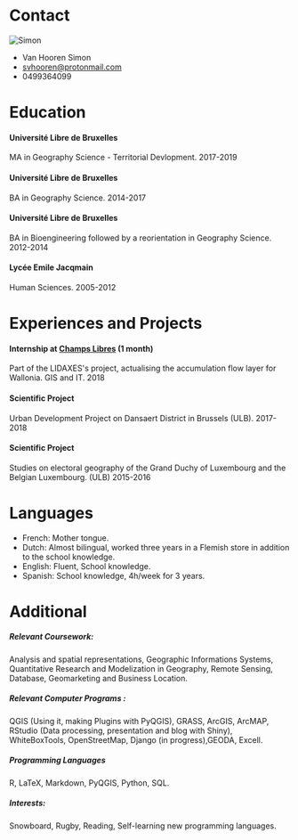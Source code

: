 # Contact

![Simon](https://github.com/svhooren/CV_2019_Public/blob/master/Photocv.PNG)


* Van Hooren Simon
* svhooren@protonmail.com
* 0499364099

# Education

#### Université Libre de Bruxelles 
MA in Geography Science - Territorial Devlopment.                                                                    2017-2019
#### Université Libre de Bruxelles 
BA in Geography Science.                                                                                             2014-2017
#### Université Libre de Bruxelles
BA in Bioengineering followed by a reorientation in Geography Science.                                               2012-2014
#### Lycée Emile Jacqmain
Human Sciences.                                                                                                      2005-2012

# Experiences and Projects

#### Internship at [Champs Libres](https://www.champs-libres.coop) (1 month)
Part of the LIDAXES's project, actualising the accumulation flow layer for Wallonia. GIS and IT.                     2018
#### Scientific Project
Urban Development Project on Dansaert District in Brussels (ULB).                                                    2017-2018
#### Scientific Project
Studies on electoral geography of the Grand Duchy of Luxembourg and the Belgian Luxembourg. (ULB)                    2015-2016

# Languages

* French: Mother tongue.
* Dutch: Almost bilingual, worked three years in a Flemish store in addition to the school knowledge.
* English: Fluent, School knowledge.
* Spanish: School knowledge, 4h/week for 3 years.

# Additional

##### Relevant Coursework: 
Analysis and spatial representations, Geographic Informations Systems, Quantitative Research and Modelization in Geography, Remote Sensing, Database, Geomarketing and Business Location.
##### Relevant Computer Programs :
QGIS (Using it, making Plugins with PyQGIS), GRASS, ArcGIS, ArcMAP, RStudio (Data processing, presentation and blog with Shiny), WhiteBoxTools, OpenStreetMap, Django (in progress),GEODA, Excell.
##### Programming Languages
R, LaTeX, Markdown, PyQGIS, Python, SQL.
##### Interests:
Snowboard, Rugby, Reading, Self-learning new programming languages.






